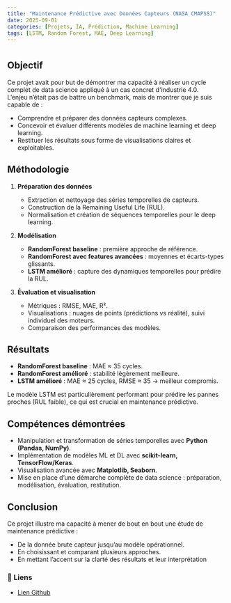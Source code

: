 ```yaml
---
title: "Maintenance Prédictive avec Données Capteurs (NASA CMAPSS)"
date: 2025-09-01
categories: [Projets, IA, Prédiction, Machine Learning]
tags: [LSTM, Random Forest, MAE, Deep Learning]
---
```

# 

## Objectif
Ce projet avait pour but de démontrer ma capacité à réaliser un cycle complet de data science appliqué à un cas concret d'industrie 4.0.  
L’enjeu n’était pas de battre un benchmark, mais de montrer que je suis capable de :
- Comprendre et préparer des données capteurs complexes.
- Concevoir et évaluer différents modèles de machine learning et deep learning.
- Restituer les résultats sous forme de visualisations claires et exploitables.

## Méthodologie
1. **Préparation des données**
   - Extraction et nettoyage des séries temporelles de capteurs.
   - Construction de la Remaining Useful Life (RUL).
   - Normalisation et création de séquences temporelles pour le deep learning.

2. **Modélisation**
   - **RandomForest baseline** : première approche de référence.
   - **RandomForest avec features avancées** : moyennes et écarts-types glissants.
   - **LSTM amélioré** : capture des dynamiques temporelles pour prédire la RUL.

3. **Évaluation et visualisation**
   - Métriques : RMSE, MAE, R².
   - Visualisations : nuages de points (prédictions vs réalité), suivi individuel des moteurs.
   - Comparaison des performances des modèles.

## Résultats
- **RandomForest baseline** : MAE ≈ 35 cycles.
- **RandomForest amélioré** : stabilité légèrement meilleure.
- **LSTM amélioré** : MAE ≈ 25 cycles, RMSE ≈ 35 → meilleur compromis.

Le modèle LSTM est particulièrement performant pour prédire les pannes proches (RUL faible), ce qui est crucial en maintenance prédictive.

## Compétences démontrées
- Manipulation et transformation de séries temporelles avec **Python (Pandas, NumPy)**.
- Implémentation de modèles ML et DL avec **scikit-learn, TensorFlow/Keras**.
- Visualisation avancée avec **Matplotlib, Seaborn**.
- Mise en place d’une démarche complète de data science : préparation, modélisation, évaluation, restitution.

## Conclusion
Ce projet illustre ma capacité à mener de bout en bout une étude de maintenance prédictive :
- De la donnée brute capteur jusqu’au modèle opérationnel.
- En choisissant et comparant plusieurs approches.
- En mettant l’accent sur la clarté des résultats et leur interprétation

### 🔗 Liens
- [Lien Github](https://github.com/Saamuel1/Projet_Maintenance_predictive)
